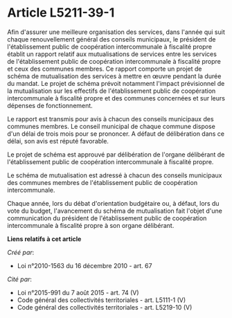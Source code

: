 # Article L5211-39-1

Afin d'assurer une meilleure organisation des services, dans l'année qui suit chaque renouvellement général des conseils
municipaux, le président de l'établissement public de coopération intercommunale à fiscalité propre établit un rapport
relatif aux mutualisations de services entre les services de l'établissement public de coopération intercommunale à fiscalité
propre et ceux des communes membres. Ce rapport comporte un projet de schéma de mutualisation des services à mettre en œuvre
pendant la durée du mandat. Le projet de schéma prévoit notamment l'impact prévisionnel de la mutualisation sur les effectifs
de l'établissement public de coopération intercommunale à fiscalité propre et des communes concernées et sur leurs dépenses
de fonctionnement.

Le rapport est transmis pour avis à chacun des conseils municipaux des communes membres. Le conseil municipal de chaque
commune dispose d'un délai de trois mois pour se prononcer. A défaut de délibération dans ce délai, son avis est réputé
favorable.

Le projet de schéma est approuvé par délibération de l'organe délibérant de l'établissement public de coopération
intercommunale à fiscalité propre.

Le schéma de mutualisation est adressé à chacun des conseils municipaux des communes membres de l'établissement public de
coopération intercommunale.

Chaque année, lors du débat d'orientation budgétaire ou, à défaut, lors du vote du budget, l'avancement du schéma de
mutualisation fait l'objet d'une communication du président de l'établissement public de coopération intercommunale à
fiscalité propre à son organe délibérant.

**Liens relatifs à cet article**

_Créé par_:

  - Loi n°2010-1563 du 16 décembre 2010 - art. 67

_Cité par_:

  - Loi n°2015-991 du 7 août 2015 - art. 74 (V)
  - Code général des collectivités territoriales - art. L5111-1 (V)
  - Code général des collectivités territoriales - art. L5219-10 (V)
